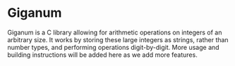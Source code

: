 # Giganum

Giganum is a C library allowing for arithmetic operations on integers of an arbitrary size. It works by storing these large integers as strings, rather than number types, and performing operations digit-by-digit. More usage and building instructions will be added here as we add more features.
